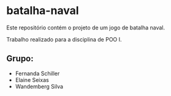 # batalha-naval
Este repositório contém o projeto de um jogo de batalha naval.

Trabalho realizado para a disciplina de POO I.

## Grupo:
- Fernanda Schiller
- Elaine Seixas
- Wandemberg Silva
